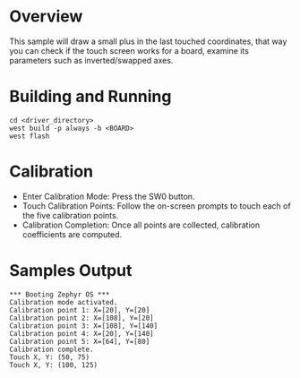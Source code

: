 # Overview

This sample will draw a small plus in the last touched coordinates, that way you can check
if the touch screen works for a board, examine its parameters such as inverted/swapped axes.

# Building and Running

```shell
cd <driver_directory>
west build -p always -b <BOARD>
west flash
```
# Calibration

- Enter Calibration Mode: Press the SW0 button.
- Touch Calibration Points: Follow the on-screen prompts to touch each of the five calibration points.
- Calibration Completion: Once all points are collected, calibration coefficients are computed.

# Samples Output

```shell
*** Booting Zephyr OS ***
Calibration mode activated.
Calibration point 1: X=[20], Y=[20]
Calibration point 2: X=[108], Y=[20]
Calibration point 3: X=[108], Y=[140]
Calibration point 4: X=[20], Y=[140]
Calibration point 5: X=[64], Y=[80]
Calibration complete.
Touch X, Y: (50, 75)
Touch X, Y: (100, 125)
```

